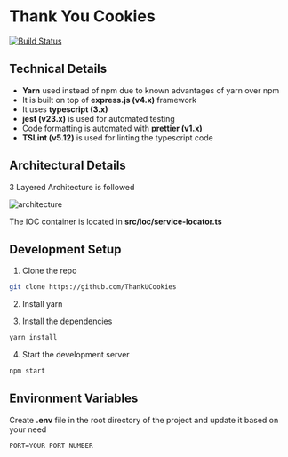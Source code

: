 # Thank You Cookies

[![Build Status](http://jenkins.thankufoods.com/buildStatus/icon?job=tyc-backend-pipeline&style=flat)](http://jenkins.thankufoods.com/blue/organizations/jenkins/tyc-backend-pipeline/activity)

## Technical Details

- **Yarn** used instead of npm due to known advantages of yarn over npm
- It is built on top of **express.js (v4.x)** framework
- It uses **typescript (3.x)**
- **jest (v23.x)** is used for automated testing
- Code formatting is automated with **prettier (v1.x)**
- **TSLint (v5.12)** is used for linting the typescript code

## Architectural Details

3 Layered Architecture is followed

![architecture](https://imgur.com/BKBdLoB.png)

The IOC container is located in **src/ioc/service-locator.ts**

## Development Setup

1. Clone the repo

```sh
git clone https://github.com/ThankUCookies
```

2. Install yarn

3. Install the dependencies

```sh
yarn install
```

4. Start the development server

```sh
npm start
```

## Environment Variables

Create **.env** file in the root directory of the project and update it based on your need

```env
PORT=YOUR PORT NUMBER
```
